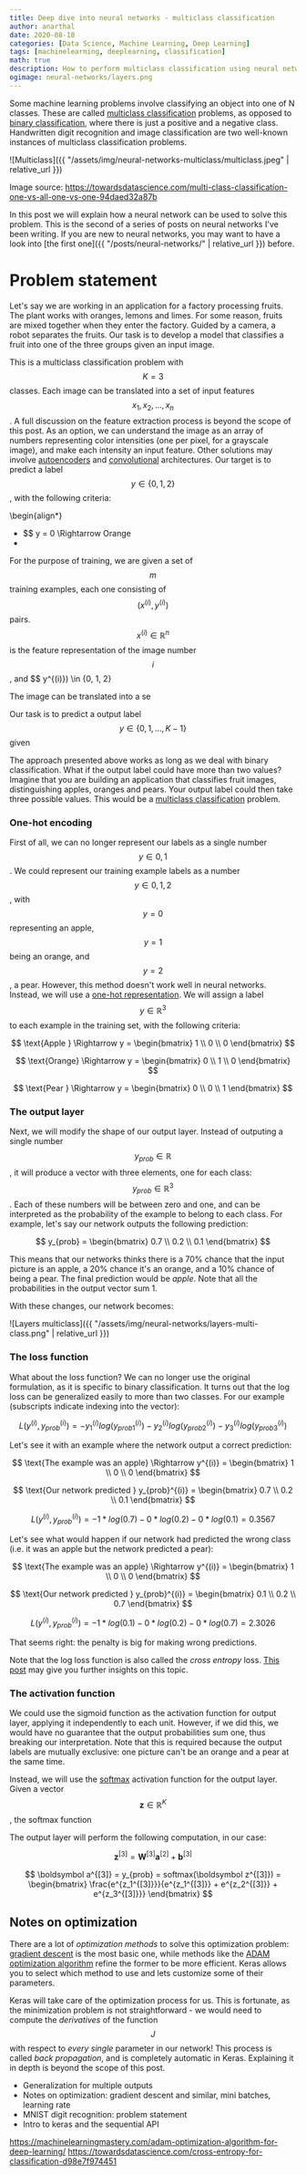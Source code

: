 ```yaml
---
title: Deep dive into neural networks - multiclass classification
author: anarthal
date: 2020-08-18
categories: [Data Science, Machine Learning, Deep Learning]
tags: [machinelearning, deeplearning, classification]
math: true
description: How to perform multiclass classification using neural networks.
ogimage: neural-networks/layers.png
---
```


Some machine learning problems involve classifying an object into one of N classes. These are called [multiclass classification](https://en.wikipedia.org/wiki/Multiclass_classification) problems, as opposed to [binary classification](https://en.wikipedia.org/wiki/Binary_classification), where there is just a positive and a negative class. Handwritten digit recognition and image classification are two well-known instances of multiclass classification problems.

![Multiclass]({{ "/assets/img/neural-networks-multiclass/multiclass.jpeg" | relative_url }})

Image source: <https://towardsdatascience.com/multi-class-classification-one-vs-all-one-vs-one-94daed32a87b>

In this post we will explain how a neural network can be used to solve this problem. This is the second of a series of posts on neural networks I've been writing. If you are new to neural networks, you may want to have a look into [the first one]({{ "/posts/neural-networks/" | relative_url }}) before.

# Problem statement

Let's say we are working in an application for a factory processing fruits. The plant works with oranges, lemons and limes. For some reason, fruits are mixed together when they enter the factory. Guided by a camera, a robot separates the fruits. Our task is to develop a model that classifies a fruit into one of the three groups given an input image.

This is a multiclass classification problem with $$ K = 3 $$ classes. Each image can be translated into a set of input features $$ x_1, x_2, ..., x_n $$. A full discussion on the feature extraction process is beyond the scope of this post. As an option, we can understand the image as an array of numbers representing color intensities (one per pixel, for a grayscale image), and make each intensity an input feature. Other solutions may involve [autoencoders](https://en.wikipedia.org/wiki/Autoencoder) and [convolutional](https://en.wikipedia.org/wiki/Convolutional_neural_network) architectures. Our target is to predict a label $$ y \in \{0, 1, 2\} $$, with the following criteria:

\begin{align*}

- $$ y = 0 \Rightarrow Orange
- 

For the purpose of training, we are given a set of $$ m $$ training examples, each one consisting of $$ (x^{(i)}, y^{(i)}) $$ pairs. $$ x^{(i)} \in \mathbb{R}^n $$ is the feature representation of the image number $$ i $$, and $$ y^{(i)}) \in \{0, 1, 2\}

 The image can be translated into a se

Our task is to predict a output label $$ y \in \{0, 1, ..., K-1\} $$ given 

The approach presented above works as long as we deal with binary classification. What if the output label could have more than two values? Imagine that you are building an application that classifies fruit images, distinguishing apples, oranges and pears. Your output label could then take three possible values. This would be a [multiclass classification](https://en.wikipedia.org/wiki/Multiclass_classification) problem.

### One-hot encoding

First of all, we can no longer represent our labels as a single number $$ y \in {0, 1} $$. We could represent our training example labels as a number $$ y \in {0, 1, 2} $$, with $$ y = 0 $$ representing an apple, $$ y = 1 $$ being an orange, and $$ y = 2 $$, a pear. However, this method doesn't work well in neural networks. Instead, we will use a [one-hot representation](https://en.wikipedia.org/wiki/One-hot). We will assign a label $$ y \in \mathbb{R}^3 $$ to each example in the training set, with the following criteria:

$$ \text{Apple } \Rightarrow y = \begin{bmatrix} 1 \\ 0 \\ 0 \end{bmatrix} $$

$$ \text{Orange} \Rightarrow y = \begin{bmatrix} 0 \\ 1 \\ 0 \end{bmatrix} $$

$$ \text{Pear  } \Rightarrow y = \begin{bmatrix} 0 \\ 0 \\ 1 \end{bmatrix} $$

### The output layer

Next, we will modify the shape of our output layer. Instead of outputing a single number $$ y_{prob} \in \mathbb{R} $$, it will produce a vector with three elements, one for each class: $$ y_{prob} \in \mathbb{R}^3 $$. Each of these numbers will be between zero and one, and can be interpreted as the probability of the example to belong to each class. For example, let's say our network outputs the following prediction:

$$ y_{prob} = \begin{bmatrix} 0.7 \\ 0.2 \\ 0.1 \end{bmatrix} $$

This means that our networks thinks there is a 70% chance that the input picture is an apple, a 20% chance it's an orange, and a 10% chance of being a pear. The final prediction would be _apple_. Note that all the probabilities in the output vector sum 1.

With these changes, our network becomes:

![Layers multiclass]({{ "/assets/img/neural-networks/layers-multi-class.png" | relative_url }})

### The loss function

What about the loss function? We can no longer use the original formulation, as it is specific to binary classification. It turns out that the log loss can be generalized easily to more than two classes. For our example (subscripts indicate indexing into the vector):

$$ L(y^{(i)}, y_{prob}^{(i)}) = - y_1^{(i)}log(y_{prob1}^{(i)}) - y_2^{(i)}log(y_{prob2}^{(i)}) - y_3^{(i)}log(y_{prob3}^{(i)}) $$

Let's see it with an example where the network output a correct prediction:

$$ \text{The example was an apple} \Rightarrow y^{(i)} = \begin{bmatrix} 1 \\ 0 \\ 0 \end{bmatrix} $$

$$ \text{Our network predicted   } y_{prob}^{(i)} = \begin{bmatrix} 0.7 \\ 0.2 \\ 0.1 \end{bmatrix} $$

$$ L(y^{(i)}, y_{prob}^{(i)}) = - 1 * log(0.7) - 0 * log(0.2) - 0 * log(0.1) = 0.3567 $$

Let's see what would happen if our network had predicted the wrong class (i.e. it was an apple but the network predicted a pear):

$$ \text{The example was an apple} \Rightarrow y^{(i)} = \begin{bmatrix} 1 \\ 0 \\ 0 \end{bmatrix} $$

$$ \text{Our network predicted   } y_{prob}^{(i)} = \begin{bmatrix} 0.1 \\ 0.2 \\ 0.7 \end{bmatrix} $$

$$ L(y^{(i)}, y_{prob}^{(i)}) = - 1 * log(0.1) - 0 * log(0.2) - 0 * log(0.7) = 2.3026 $$

That seems right: the penalty is big for making wrong predictions.

Note that the log loss function is also called the *cross entropy* loss. [This post](https://towardsdatascience.com/cross-entropy-for-classification-d98e7f974451) may give you further insights on this topic.

### The activation function

We could use the sigmoid function as the activation function for output layer, applying it independently to each unit. However, if we did this, we would have no guarantee that the output probabilities sum one, thus breaking our interpretation. Note that this is required because the output labels are mutually exclusive: one picture can't be an orange and a pear at the same time.

Instead, we will use the [softmax](https://en.wikipedia.org/wiki/Softmax_function) activation function for the output layer. Given a vector $$ \boldsymbol z \in \mathbb{R}^K $$, the softmax function 


The output layer will perform the following computation, in our case:

$$ \boldsymbol z^{[3]} = \boldsymbol W^{[3]} \boldsymbol a^{[2]} + \boldsymbol b^{[3]} $$

$$ \boldsymbol a^{[3]} = y_{prob} = softmax(\boldsymbol z^{[3]}) = 
   \begin{bmatrix} \frac{e^{z_1^{[3]}}}{e^{z_1^{[3]}} + e^{z_2^{[3]}} + e^{z_3^{[3]}}} \end{bmatrix} $$


## Notes on optimization

There are a lot of _optimization methods_ to solve this optimization problem: [gradient descent](https://en.wikipedia.org/wiki/Gradient_descent) is the most basic one, while methods like the [ADAM optimization algorithm](https://machinelearningmastery.com/adam-optimization-algorithm-for-deep-learning/) refine the former to be more efficient. Keras allows you to select which method to use and lets customize some of their parameters.

Keras will take care of the optimization process for us. This is fortunate, as the minimization problem is not straightforward - we would need to compute the _derivatives_ of the function $$ J $$ with respect to _every single_ parameter in our network! This process is called _back propagation_, and is completely automatic in Keras. Explaining it in depth is beyond the scope of this post.

- Generalization for multiple outputs
- Notes on optimization: gradient descent and similar, mini batches, learning rate
- MNIST digit recognition: problem statement
- Intro to keras and the sequential API


https://machinelearningmastery.com/adam-optimization-algorithm-for-deep-learning/
https://towardsdatascience.com/cross-entropy-for-classification-d98e7f974451